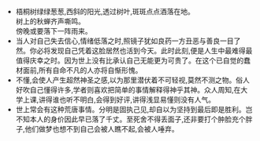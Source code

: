 - 梧桐树绿绿葱葱,西斜的阳光,透过树叶,斑斑点点酒落在地。<br>树上的秋蝉齐声嘶鸣。<br>傍晚或要落下一阵雨来。
- 当人对自己失去信心,情绪低落之时,照镜子犹如良药一方丑恶与善良一目了然。你必将发现自己凭着这脸居然也活到今天。此时此刻,便是人生中最难得最值得庆幸之时。因为世上没有比承认自己无能更为可贵了。在这个已自觉的蠢材面前,所有自命不凡的人亦将自惭形愧。
- 不懂,会使人产生超然神圣之感,以为那里潜伏着不可轻视,莫然不测之物。俗人好吹自己懂得许多,学者则喜欢把简单的事情解释得神乎其神。众人周知,在大学上课,讲得谁也听不明白,会得到好评,讲得浅显易懂则没有人气。
- 世上常会有这种荒唐事情。分明是固执己见,却自以为坚持到最后即是胜利。岂不知本人的身价因此早已落了千丈。至死舍不得丢面子,还非要打个肿脸充个胖子,他们做梦也想不到自己会被人瞧不起,会被人唾弃。
